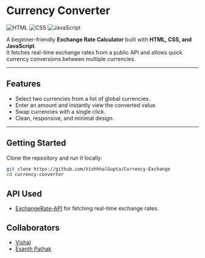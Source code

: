 # **Currency Converter**

![HTML](https://img.shields.io/badge/HTML-5-orange) ![CSS](https://img.shields.io/badge/CSS-3-blue) ![JavaScript](https://img.shields.io/badge/JavaScript-ES6-yellow) 

A beginner-friendly **Exchange Rate Calculator** built with **HTML, CSS, and JavaScript**.  
It fetches real-time exchange rates from a public API and allows quick currency conversions between multiple currencies.

---

## **Features**

- Select two currencies from a list of global currencies.
- Enter an amount and instantly view the converted value.
- Swap currencies with a single click.
- Clean, responsive, and minimal design.

---

## **Getting Started**

Clone the repository and run it locally:

```bash
git clone https://github.com/VishhhalGupta/Currency-Exchange
cd currency-converter
```

## **API Used**

- [ExchangeRate-API](https://www.exchangerate-api.com/) for fetching real-time exchange rates.

## **Collaborators**

- [Vishal](https://github.com/VishhhalGupta)
- [Esanth Pathak](https://github.com/esanthpathak27)
